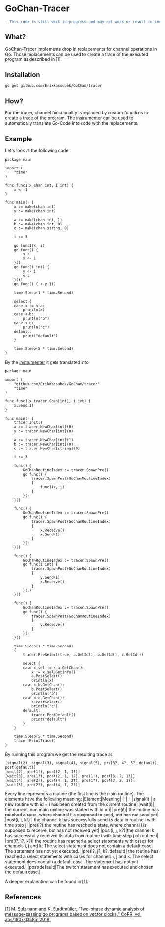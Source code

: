 # GoChan-Tracer

```diff 
- This code is still work in progress and may not work or result in incorrect behavior!
```

## What?
GoChan-Tracer implements drop in replacements for channel operations in Go.
Those replacements can be used to create a trace of the executed program as described in [1]. 

## Installation
```
go get github.com/ErikKassubek/GoChan/tracer
```
## How?
For the tracer, channel functionality is replaced by costum functions to create a trace of the program. The [instrumenter](https://github.com/ErikKassubek/GoChan/tree/main/instrumenter) can be used to automatically translate Go-Code into code with the replacements. 

## Example
Let's look at the following code:
```
package main

import (
	"time"
)

func func1(x chan int, i int) {
	x <- 1
}

func main() {
	x := make(chan int)
	y := make(chan int)

	a := make(chan int, 1)
	b := make(chan int, 0)
	c := make(chan string, 0)

	i := 3

	go func1(x, i)
	go func() {
		<-x
		x <- 1
	}()
	go func(i int) {
		y <- i
		<-x
	}(i)
	go func() { <-y }()

	time.Sleep(1 * time.Second)

	select {
	case x := <-a:
		println(x)
	case <-b:
		println("b")
	case <-c:
		println("c")
	default:
		print("default")
	}

	time.Sleep(5 * time.Second)
}

```
By the [instrumenter](https://github.com/ErikKassubek/GoChan/tree/main/instrumenter) it gets translated into
```
package main

import (
	"github.com/ErikKassubek/GoChan/tracer"
	"time"
)

func func1(x tracer.Chan[int], i int) {
	x.Send(1)
}

func main() {
	tracer.Init()
	x := tracer.NewChan[int](0)
	y := tracer.NewChan[int](0)

	a := tracer.NewChan[int](1)
	b := tracer.NewChan[int](0)
	c := tracer.NewChan[string](0)

	i := 3

	func() {
		GoChanRoutineIndex := tracer.SpawnPre()
		go func() {
			tracer.SpawnPost(GoChanRoutineIndex)
			{
				func1(x, i)
			}
		}()
	}()

	func() {
		GoChanRoutineIndex := tracer.SpawnPre()
		go func() {
			tracer.SpawnPost(GoChanRoutineIndex)
			{
				x.Receive()
				x.Send(1)
			}
		}()
	}()

	func() {
		GoChanRoutineIndex := tracer.SpawnPre()
		go func(i int) {
			tracer.SpawnPost(GoChanRoutineIndex)
			{
				y.Send(i)
				x.Receive()
			}
		}(i)
	}()

	func() {
		GoChanRoutineIndex := tracer.SpawnPre()
		go func() {
			tracer.SpawnPost(GoChanRoutineIndex)
			{
				y.Receive()
			}
		}()
	}()

	time.Sleep(1 * time.Second)
	{
		tracer.PreSelect(true, a.GetId(), b.GetId(), c.GetId())

		select {
		case x_sel := <-a.GetChan():
			x := x_sel.GetInfo()
			a.PostSelect()
			println(x)
		case <-b.GetChan():
			b.PostSelect()
			println("b")
		case <-c.GetChan():
			c.PostSelect()
			println("c")
		default:
			tracer.PostDefault()
			print("default")
		}
	}

	time.Sleep(5 * time.Second)
	tracer.PrintTrace()
}
``` 
By running this program we get the resulting trace as
```
[signal(2), signal(3), signal(4), signal(5), pre(3?, 4?, 5?, default), post(default)]
[wait(2), pre(1!), post(2, 1, 1!)]
[wait(3), pre(1?), post(2, 1, 1?), pre(1!), post(3, 2, 1!)]
[wait(4), pre(2!), post(4, 1, 2!), pre(1?), post(3, 2, 1?)]
[wait(5), pre(2?), post(4, 1, 2?)]
```
Every line represents a routine (the first line is the main routine).
The elements have the following meaning:
|Element|Meaning|
|-|-|
|signal(i) | a new routine with id = i has been created from the current routine|
|wait(i)| the current, non main routine was started with id = i|
|pre(i!)| the routine has reached a state, where channel i is supposed to send, but has not send yet|
|post(i, j, k?) | the channel k has successfully send its data in routine i with time step j|
|pre(i?)|the routine has reached a state, where channel i is supposed to receive, but has not received yet|
|post(i, j, k?)|the channel k has successfully received its data from routine i with time step j of routine i|
|pre(i?, j?, k?)| the routine has reached a select statements with cases for channels i, j and k. The select statement does not contain a default case. The statement has not yet executed.|
|pre(i?, j?, k?, default)| the routine has reached a select statements with cases for channels i, j and k. The select statement does contain a default case. The statement has not yet executed.|
|post(default)|The switch statement has executed and chosen the default case.|


A deeper explanation can be found in [1].

 
## References 
[1] [M. Sulzmann and K. Stadtmüller, “Two-phase dynamic analysis of message-passing
go programs based on vector clocks,” CoRR, vol. abs/1807.03585, 2018.](https://arxiv.org/abs/1807.03585)
